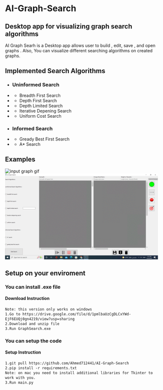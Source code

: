 # AI-Graph-Search
## Desktop app for visualizing graph search algorithms



AI Graph Searh is a Desktop app allows user to build , edit, save , and open graphs . Also, You can visualize different searching algorithms on created graphs. 

 


## Implemented Search Algorithms

- ### Uninformed Search
- - Breadth First Search
- - Depth First Search
- - Depth Limited Search
- - Iterative Depening Search
- - Uniform Cost Search
- ### Informed Search
- - Gready Best First Search
- - A* Search

## Examples
![input graph gif](https://github.com/Ahmed712441/AI-Graph-Search/blob/master/Gifs/input.gif)![visualization gif](https://github.com/Ahmed712441/AI-Graph-Search/blob/master/Gifs/visiualization.gif)

## Setup on your enviroment
### You can install .exe file
#### Download Instruction
```
Note: this version only works on windows
1.Go to https://drive.google.com/file/d/1pmlbaUzCgDLCxYWd-EjF6EUQj0gn4219/view?usp=sharing
2.Download and unzip file
3.Run GraphSearch.exe
```

### You can setup the code
#### Setup Instruction
```
1.git pull https://github.com/Ahmed712441/AI-Graph-Search
2.pip install -r requirements.txt 
Note: on mac you need to install additional libraries for Tkinter to work with you.
3.Run main.py
```

